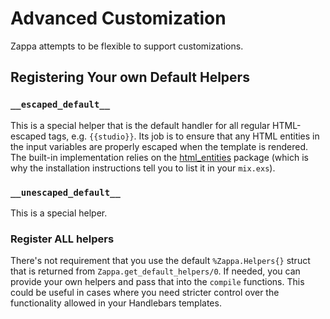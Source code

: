 # Advanced Customization

Zappa attempts to be flexible to support customizations.

## Registering Your own Default Helpers


### `__escaped_default__`

This is a special helper that is the default handler for all regular HTML-escaped tags, e.g. `{{studio}}`.  Its job is to ensure that any HTML entities in the input variables are properly escaped when the template is rendered.  The built-in implementation relies on the [html_entities](https://hex.pm/packages/html_entities) package (which is why the installation instructions tell you to list it in your `mix.exs`).

### `__unescaped_default__`

This is a special helper.

### Register ALL helpers

There's not requirement that you use the default `%Zappa.Helpers{}` struct that is returned from `Zappa.get_default_helpers/0`.  If needed, you can provide your own helpers and pass that into the `compile` functions.  This could be useful in cases where you need stricter control over the functionality allowed in your Handlebars templates.